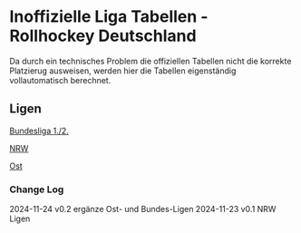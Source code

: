 # Inoffizielle Liga Tabellen - Rollhockey Deutschland

Da durch ein technisches Problem die offiziellen Tabellen nicht die korrekte Platzierug ausweisen, werden hier die Tabellen eigenständig vollautomatisch berechnet.

## Ligen

[Bundesliga 1./2.](./bundesliga.md)

[NRW](./nrw.md)

[Ost](./ost.md)

### Change Log
2024-11-24 v0.2 ergänze Ost- und Bundes-Ligen
2024-11-23 v0.1 NRW Ligen